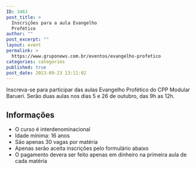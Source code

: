 ```yaml
---
ID: 3463
post_title: >
  Inscrições para a aula Evangelho
  Profético
author: ""
post_excerpt: ""
layout: event
permalink: >
  https://www.gruponews.com.br/eventos/evangelho-profetico
categories: categories
published: true
post_date: 2013-09-23 13:11:02
---
```

Inscreva-se para participar das aulas Evangelho Profético do CPP Modular Barueri. Serão duas aulas nos dias 5 e 26 de outubro, das 9h as 12h.
<h2>Informações</h2>
<ul>
	<li>O curso é interdenominacional</li>
	<li>Idade mínima: 16 anos</li>
	<li>São apenas 30 vagas por matéria</li>
	<li>Apenas serão aceita inscrições pelo formulário abaixo</li>
	<li>O pagamento devera ser feito apenas em dinheiro na primeira aula de cada matéria</li>
</ul>